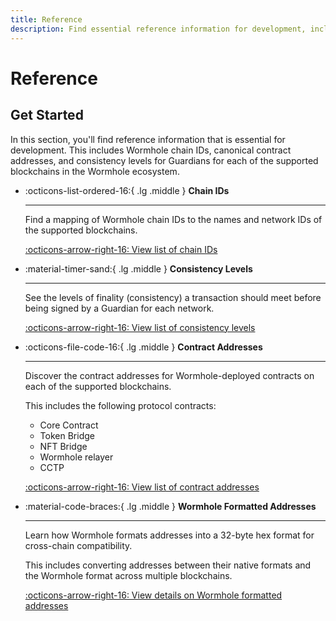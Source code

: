 ```yaml
---
title: Reference
description: Find essential reference information for development, including canonical contract addresses, Wormhole chain IDs, and consistency levels for Guardians.
---
```


# Reference

## Get Started

In this section, you'll find reference information that is essential for development. This includes Wormhole chain IDs, canonical contract addresses, and consistency levels for Guardians for each of the supported blockchains in the Wormhole ecosystem.

<div class="grid cards" markdown>

-   :octicons-list-ordered-16:{ .lg .middle } **Chain IDs**

    ---

    Find a mapping of Wormhole chain IDs to the names and network IDs of the supported blockchains.

    [:octicons-arrow-right-16: View list of chain IDs](/docs/build/reference/chain-ids/)

-   :material-timer-sand:{ .lg .middle } **Consistency Levels**

    ---

    See the levels of finality (consistency) a transaction should meet before being signed by a Guardian for each network.

    [:octicons-arrow-right-16: View list of consistency levels](/docs/build/reference/consistency-levels/)

-   :octicons-file-code-16:{ .lg .middle } **Contract Addresses**

    ---

    Discover the contract addresses for Wormhole-deployed contracts on each of the supported blockchains.

    This includes the following protocol contracts:

    - Core Contract
    - Token Bridge
    - NFT Bridge
    - Wormhole relayer
    - CCTP

    [:octicons-arrow-right-16: View list of contract addresses](/docs/build/reference/contract-addresses/)

-   :material-code-braces:{ .lg .middle } **Wormhole Formatted Addresses**

    ---

    Learn how Wormhole formats addresses into a 32-byte hex format for cross-chain compatibility. 
    
    This includes converting addresses between their native formats and the Wormhole format across multiple blockchains.

    [:octicons-arrow-right-16: View details on Wormhole formatted addresses](/docs/build/reference/wormhole-formatted-addresses/)

</div>

